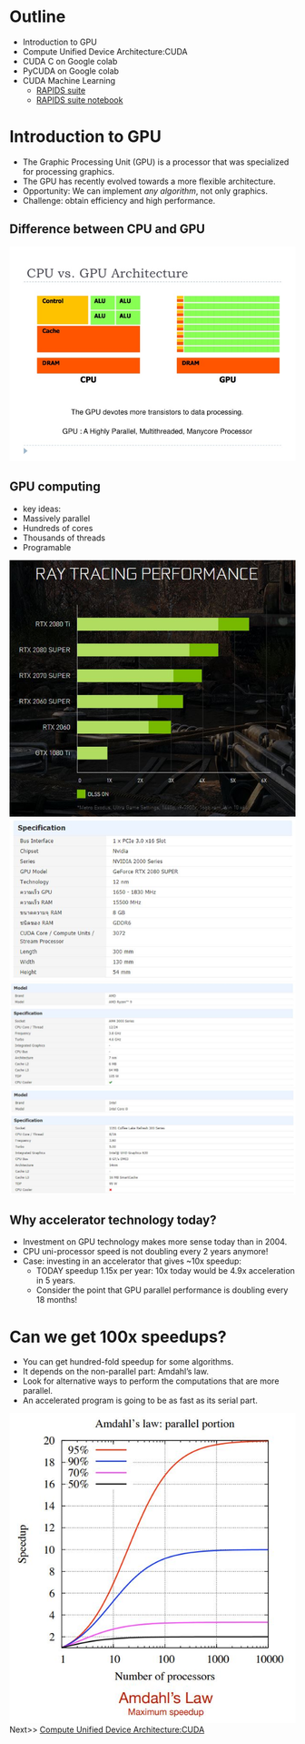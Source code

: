 # Outline
- Introduction to GPU
- Compute Unified Device Architecture:CUDA
- CUDA C on Google colab
- PyCUDA on Google colab
- CUDA Machine Learning
  - <a href="https://rapids.ai/about.html">RAPIDS suite</a>
  - <a href="https://github.com/rapidsai/notebooks">RAPIDS suite notebook</a>

# Introduction to GPU
- The Graphic Processing Unit (GPU) is a processor that was specialized for processing graphics.
- The GPU has recently evolved towards a more flexible architecture.
- Opportunity: We can implement *any algorithm*, not only graphics.
- Challenge: obtain efficiency and high performance.
## Difference between CPU and GPU
![](picture/gpu-programming.jpg)

## GPU computing 
- key ideas:
- Massively parallel
- Hundreds of cores
- Thousands of threads
- Programable

<img src="picture/rtx.JPG">
<img src="picture/nvidia.JPG">
<img src="picture/amd.JPG">
<img src="picture/intel.JPG">

## Why accelerator technology today?
- Investment on GPU technology makes more sense today than in 2004. 
- CPU uni-processor speed is not doubling every 2 years anymore!
- Case: investing in an accelerator that gives ~10x speedup:
  - TODAY speedup 1.15x per year: 10x today would be 4.9x acceleration in 5 years.
  - Consider the point that GPU parallel performance is doubling every 18 months!

# Can we get 100x speedups?
- You can get hundred-fold speedup for some algorithms.
- It depends on the non-parallel part: Amdahl’s law.
- Look for alternative ways to perform the computations that are more parallel.
- An accelerated program is going to be as fast as its serial part.

<img src="picture/amdahl.JPG">
Next>> <a href="CUDA.md">Compute Unified Device Architecture:CUDA</a>


